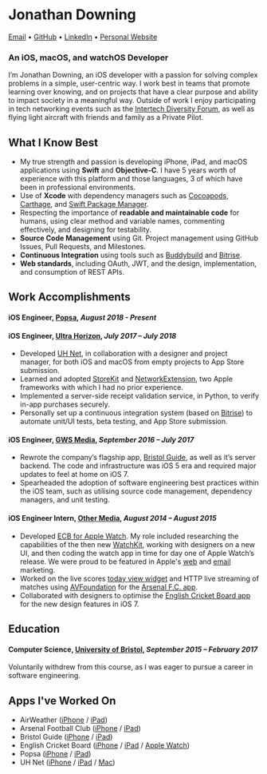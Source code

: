 # Jonathan Downing

[Email](mailto:jd@jonathandowning.uk) • [GitHub](https://github.com/JonathanDowning) • 
[LinkedIn](https://www.linkedin.com/in/jonathanrdowning/) • [Personal Website](https://jonathandowning.uk)
### An iOS, macOS, and watchOS Developer

I’m Jonathan Downing, an iOS developer with a passion for solving complex problems in a simple, user-centric way.
I work best in teams that promote learning over knowing, and on projects that have a clear purpose and ability to impact society in a meaningful way. Outside of work I enjoy participating in tech networking events such as the [Intertech Diversity Forum](https://www.facebook.com/intertechlgbt), as well as flying light aircraft with friends and family as a Private Pilot.

## What I Know Best
- My true strength and passion is developing iPhone, iPad, and macOS applications using **Swift** and **Objective-C**. I have 5 years worth of experience with this platform and those languages, 3 of which have been in professional environments.
- Use of **Xcode** with dependency managers such as [Cocoapods](https://cocoapods.org), [Carthage](https://github.com/Carthage/Carthage), and [Swift Package Manager](https://swift.org/package-manager).
- Respecting the importance of **readable and maintainable code** for humans, using clear method and variable names, commenting effectively, and designing for testability.
- **Source Code Management** using Git. Project management using GitHub Issues, Pull Requests, and Milestones.
- **Continuous Integration** using tools such as [Buddybuild](https://www.buddybuild.com) and [Bitrise](https://www.bitrise.io).
- **Web standards**, including OAuth, JWT, and the design, implementation, and consumption of REST APIs.

## Work Accomplishments

#### **iOS Engineer**, [Popsa](https://popsa.com), *August 2018 - Present*

#### **iOS Engineer**, [Ultra Horizon](https://ultra-horizon.com), *July 2017 – July 2018*

- Developed [UH Net](https://itunes.apple.com/us/app/uh-net/id1257116295?platform=iphone), in collaboration with a designer and project manager, for both iOS and macOS from empty projects to App Store submission.
- Learned and adopted [StoreKit](https://developer.apple.com/documentation/storekit) and [NetworkExtension](https://developer.apple.com/documentation/networkextension), two Apple frameworks with which I had no prior experience.
- Implemented a server-side receipt validation service, in Python, to verify in-app purchases securely.
- Personally set up a continuous integration system (based on [Bitrise](https://www.bitrise.io)) to automate unit/UI tests, beta testing, and App Store submission.

#### **iOS Engineer**, [GWS Media](https://www.gwsmedia.com), *September 2016 – July 2017*

- Rewrote the company’s flagship app, [Bristol Guide](https://itunes.apple.com/gb/app/bristol-guide-unique-places-to-visit-in-bristol/id398455034?platform=iphone&preserveScrollPosition=true#platform/iphone), as well as it’s server backend. The code and infrastructure was iOS 5 era and required major updates to feel at home on iOS 7.  
- Spearheaded the adoption of software engineering best practices within the iOS team, such as utilising source code management, dependency managers, and unit testing.

#### **iOS Engineer Intern**, [Other Media](https://other.media), *August 2014 – August 2015*

- Developed [ECB for Apple Watch](https://other.media/ecb-apple-watch). My role included researching the capabilities of the then new [WatchKit](https://developer.apple.com/watchos/), working with designers on a new UI, and then coding the watch app in time for day one of Apple Watch’s release. We were proud to be featured in Apple's [web](https://media.licdn.com/media-proxy/ext?w=800&h=800&f=n&hash=vsbu4zPqYCE4UcLXesnwZtpwtJw%3D&ora=1%2CaFBCTXdkRmpGL2lvQUFBPQ%2CxAVta5g-0R6jnhodx1Ey9KGTqAGj6E5DQJHUA3L0CHH05IbfPWjheceJeLWj90ATeyUIjQBjduu1EWPnEY68I4npKIpz3sGwcJn5agYUbhl4lWdI) and [email](https://media.licdn.com/media-proxy/ext?w=800&h=800&f=n&hash=RX19IEZ0XZyW2ysCtwFPp2cBTCQ%3D&ora=1%2CaFBCTXdkRmpGL2lvQUFBPQ%2CxAVta5g-0R6jnhodx1Ey9KGTqAGj6E5DQJHUA3L0CHH05IbfPWjtepXWcLf0oUBHcSpQjQBhLOi1SDS0Ro65Ldzse914j5TjcZf5agYUbhl4lWdI) marketing.
- Worked on the live scores [today view widget](https://developer.apple.com/design/human-interface-guidelines/ios/extensions/widgets/) and HTTP live streaming of matches using [AVFoundation](https://developer.apple.com/av-foundation/) for the [Arsenal F.C. app](https://other.media/arsenal-mobile-app).
- Collaborated with designers to optimise the [English Cricket Board app](https://other.media/ecb) for the new design features in iOS 7.

## Education
#### **Computer Science**, [University of Bristol](https://www.bristol.ac.uk), *September 2015 – February 2017*
Voluntarily withdrew from this course, as I was eager to pursue a career in software engineering.

## Apps I've Worked On

- AirWeather ([iPhone](https://itunes.apple.com/us/app/airweather/id917461874?platform=iphone) / [iPad](https://itunes.apple.com/us/app/airweather/id917461874?platform=ipad))
- Arsenal Football Club ([iPhone](https://itunes.apple.com/us/app/arsenal/id332060637) / [iPad](https://itunes.apple.com/us/app/arsenal/id332060637?platform=ipad))
- Bristol Guide ([iPhone](https://itunes.apple.com/gb/app/bristol-guide-unique-places-to-visit-in-bristol/id398455034?platform=iphone) / [iPad](https://itunes.apple.com/gb/app/bristol-guide-unique-places-to-visit-in-bristol/id398455034?platform=ipad))
- English Cricket Board ([iPhone](https://itunes.apple.com/us/app/ecb-cricket/id314954199?platform=iphone) / [iPad](https://itunes.apple.com/us/app/ecb-cricket-live/id898318883?mt=8) / [Apple Watch](https://itunes.apple.com/us/app/ecb-cricket/id314954199?platform=appleWatch))
- Popsa ([iPhone](https://itunes.apple.com/gb/app/popsa/id936799728#?platform=iphone) / [iPad](https://itunes.apple.com/gb/app/popsa/id936799728#?platform=ipad))
- UH Net ([iPhone](https://itunes.apple.com/us/app/uh-net/id1257116295?platform=iphone) / [iPad](https://itunes.apple.com/us/app/uh-net/id1257116295?platform=ipad) / [Mac](https://itunes.apple.com/us/app/uh-net/id1360627098?platform=mac))
